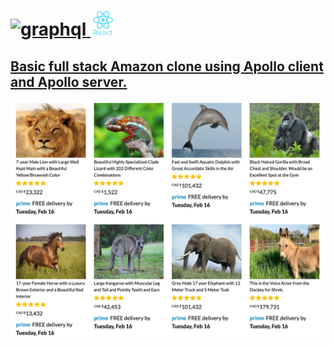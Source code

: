 # <p align="left"> <a href="https://graphql.org" target="_blank"> <img src="https://www.vectorlogo.zone/logos/graphql/graphql-icon.svg" alt="graphql" width="40" height="40"/> </a> <a href="https://reactjs.org/" target="_blank"> <img src="https://raw.githubusercontent.com/devicons/devicon/master/icons/react/react-original-wordmark.svg" alt="react" width="40" height="40"/> </a> </p>
<h2><a href="https://animazon-fullstack-graphql.netlify.app/" target="_blank">Basic full stack Amazon clone using Apollo client and Apollo server.</a></h2>

![](readme-img.png)

